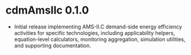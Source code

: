# cdmAmsIIc 0.1.0

* Initial release implementing AMS-II.C demand-side energy efficiency activities
  for specific technologies, including applicability helpers, equation-level
  calculators, monitoring aggregation, simulation utilities, and supporting
  documentation.
